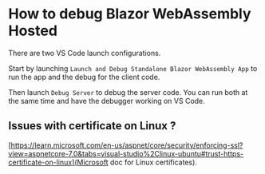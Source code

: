 # How to debug Blazor WebAssembly Hosted

There are two VS Code launch configurations.

Start by launching `Launch and Debug Standalone Blazor WebAssembly App` to run the app and the debug for
the client code.

Then launch `Debug Server` to debug the server code. You can run both at the same time and have the debugger working on VS Code.

## Issues with certificate on Linux ?

[https://learn.microsoft.com/en-us/aspnet/core/security/enforcing-ssl?view=aspnetcore-7.0&tabs=visual-studio%2Clinux-ubuntu#trust-https-certificate-on-linux](Microsoft doc for Linux certificates).